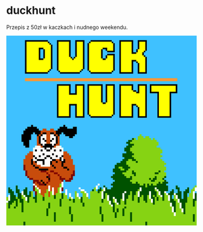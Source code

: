 # duckhunt
Przepis z 50zł w kaczkach i nudnego weekendu.

![showcase](https://raw.githubusercontent.com/yasiupl/duckhunt/master/dh.jpg)
